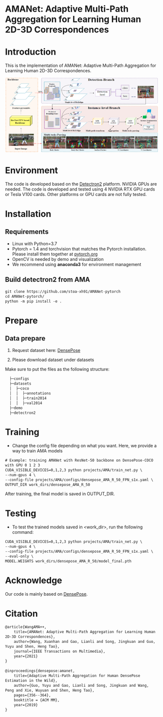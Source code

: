 # AMANet: Adaptive Multi-Path Aggregation for Learning Human 2D-3D Correspondences

# Introduction
This is the implementation of AMANet: Adaptive Multi-Path Aggregation for Learning Human 2D-3D Correspondences. 

![](/figures/framework.jpg)
# Environment
The code is developed based on the [Detectron2](https://github.com/facebookresearch/detectron2) platform. NVIDIA GPUs are needed. The code is developed and tested using 4 NVIDIA RTX GPU cards or Tesla V100 cards. Other platforms or GPU cards are not fully tested.
# Installation
## Requirements
- Linux with Python=3.7
- Pytorch = 1.4 and torchvision that matches the Pytorch installation. Please install them together at [pytorch.org](https://pytorch.org/)
- OpenCV is needed by demo and visualization
- We recommend using **anaconda3** for environment management

## Build detectron2 from AMA
```
git clone https://github.com/stoa-xh91/AMANet-pytorch
cd AMANet-pytorch/
python -m pip install -e .
```

# Prepare

## Data prepare


1. Request dataset here: [DensePose](https://github.com/facebookresearch/detectron2)

2. Please download dataset under datasets

Make sure to put the files as the following structure:

```
  ├─configs
  ├─datasets
  │  ├─coco
  │  │  ├─annotations
  │  │  ├─train2014
  │  │  ├─val2014
  ├─demo
  ├─detectron2
```

# Training 
- Change the config file depending on what you want. Here, we provide a way to train AMA models
```
# Example: training AMANet with ResNet-50 backbone on DensePose-COCO with GPU 0 1 2 3
CUDA_VISIBLE_DEVICES=0,1,2,3 python projects/AMA/train_net.py \
--num-gpus 4 \
--config-file projects/AMA/configs/densepose_AMA_R_50_FPN_s1x.yaml \
OUTPUT_DIR work_dirs/densepose_AMA_R_50
```
After training, the final model is saved in OUTPUT_DIR.

# Testing
- To test the trained models saved in <work_dir>, run the following command:
```
CUDA_VISIBLE_DEVICES=0,1,2,3 python projects/AMA/train_net.py \
--num-gpus 4 \
--config-file projects/AMA/configs/densepose_AMA_R_50_FPN_s1x.yaml \
--eval-only \
MODEL.WEIGHTS work_dirs/densepose_AMA_R_50/model_final.pth
```

# Acknowledge
Our code is mainly based on [DensePose](https://github.com/facebookresearch/detectron2/tree/main/projects/DensePose). 

# Citation

```
@article{WangAMA++,  
	title={AMANet: Adaptive Multi-Path Aggregation for Learning Human 2D-3D Correspondences},
	author={Wang, Xuanhan and Gao, Lianli and Song, Jingkuan and Guo, Yuyu and Shen, Heng Tao},  
	journal={IEEE Transactions on Multimedia},   
	year={2021}
}

@inproceedings{densepose:amanet,
	title={Adaptive Multi-Path Aggregation for Human DensePose Estimation in the Wild},
	author={Guo, Yuyu and Gao, Lianli and Song, Jingkuan and Wang, Peng and Xie, Wuyuan and Shen, Heng Tao},
	pages={356--364},
	booktitle = {ACM MM},
	year={2019}
}

```